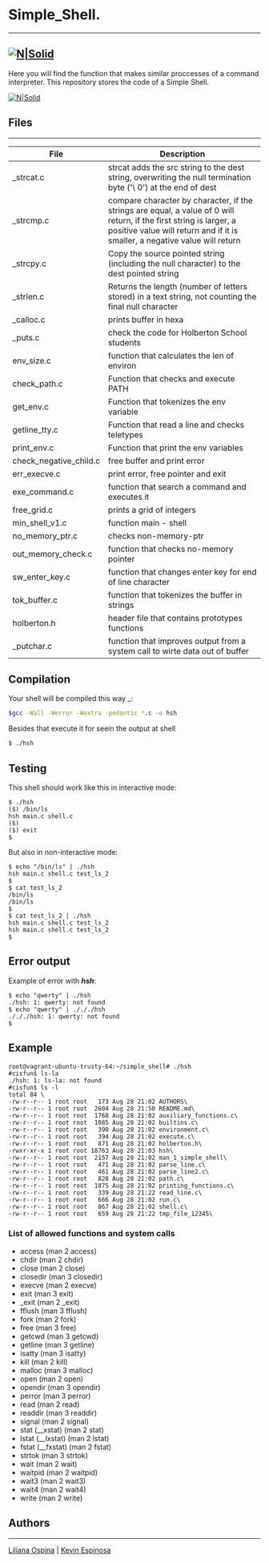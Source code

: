 # Simple_Shell.
---

[![N|Solid](https://camo.githubusercontent.com/04a8a9a456b8ecafad2eb4f2cff6803cd0194496/687474703a2f2f7777772e686f6c626572746f6e7363686f6f6c2e636f6d2f686f6c626572746f6e2d6c6f676f2e706e67)](https://www.holbertonschool.com/co)
---

Here you will find the function that makes similar proccesses of a command interpreter. This repository stores the code of a Simple Shell.

[![N|Solid](https://miro.medium.com/max/1016/1*4nh4ntvCLJjMUDOo1kDtIg.png)]()

## Files
---
| File | Description |
| ---- | ------- |
| _strcat.c |strcat adds the src string to the dest string, overwriting the null termination byte ('\ 0') at the end of dest |
| _strcmp.c | compare character by character, if the strings are equal, a value of 0 will return, if the first string is larger, a positive value will return and if it is smaller, a negative value will return |
| _strcpy.c |Copy the source pointed string (including the null character) to the dest pointed string |
| _strlen.c |Returns the length (number of letters stored) in a text string, not counting the final null character |
| _calloc.c |prints buffer in hexa |
| _puts.c |check the code for Holberton School students |
| env_size.c |function that calculates the len of environ |
| check_path.c |Function that checks and execute PATH |
| get_env.c |Function that tokenizes the env variable |
| getline_tty.c |Function that read a line and checks teletypes |
| print_env.c |Function that print the env variables |
| check_negative_child.c |free buffer and print error |
| err_execve.c |print error, free pointer and exit |
| exe_command.c |function that search a command and executes it |
| free_grid.c |prints a grid of integers |
| min_shell_v1.c |function main - shell |
| no_memory_ptr.c |checks non-memory-ptr |
| out_memory_check.c |function that checks no-memory pointer |
| sw_enter_key.c |function that changes enter key for end of line character |
| tok_buffer.c |function that tokenizes the buffer in strings |
| holberton.h | header file that contains prototypes functions |
| _putchar.c  | function that improves output from a system call to wirte data out of buffer |

## Compilation 
Your shell will be compiled this way _:

```sh 
$gcc -Wall -Werror -Wextra -pedantic *.c -o hsh
```
Besides that execute it for seein the output at shell

```sh 
$ ./hsh
```

## Testing

This shell should work like this in interactive mode:
```
$ ./hsh
($) /bin/ls
hsh main.c shell.c
($)
($) exit
$
```
But also in non-interactive mode:
```
$ echo "/bin/ls" | ./hsh
hsh main.c shell.c test_ls_2
$
$ cat test_ls_2
/bin/ls
/bin/ls
$
$ cat test_ls_2 | ./hsh
hsh main.c shell.c test_ls_2
hsh main.c shell.c test_ls_2
$
```
## Error output

Example of error with **_hsh_**:

```
$ echo "qwerty" | ./hsh
./hsh: 1: qwerty: not found
$ echo "qwerty" | ./././hsh
./././hsh: 1: qwerty: not found
$
```
## Example

```
root@vagrant-ubuntu-trusty-64:~/simple_shell# ./hsh
#cisfun$ ls-la
./hsh: 1: ls-la: not found
#cisfun$ ls -l
total 84 \
-rw-r--r-- 1 root root   173 Aug 28 21:02 AUTHORS\
-rw-r--r-- 1 root root  2604 Aug 28 21:50 README.md\
-rw-r--r-- 1 root root  1768 Aug 28 21:02 auxiliary_functions.c\
-rw-r--r-- 1 root root  1085 Aug 28 21:02 builtins.c\
-rw-r--r-- 1 root root   390 Aug 28 21:02 environment.c\
-rw-r--r-- 1 root root   394 Aug 28 21:02 execute.c\
-rw-r--r-- 1 root root   871 Aug 28 21:02 holberton.h\
-rwxr-xr-x 1 root root 18763 Aug 28 21:03 hsh\
-rw-r--r-- 1 root root  2157 Aug 28 21:02 man_1_simple_shell\
-rw-r--r-- 1 root root   471 Aug 28 21:02 parse_line.c\
-rw-r--r-- 1 root root   461 Aug 28 21:02 parse_line2.c\
-rw-r--r-- 1 root root   828 Aug 28 21:02 path.c\
-rw-r--r-- 1 root root  1875 Aug 28 21:02 printing_functions.c\
-rw-r--r-- 1 root root   339 Aug 28 21:22 read_line.c\
-rw-r--r-- 1 root root   666 Aug 28 21:02 run.c\
-rw-r--r-- 1 root root   867 Aug 28 21:02 shell.c\
-rw-r--r-- 1 root root   659 Aug 28 21:22 tmp_file_12345\
```


### List of allowed functions and system calls

* access (man 2 access)
* chdir (man 2 chdir)
* close (man 2 close)
* closedir (man 3 closedir)
* execve (man 2 execve)
* exit (man 3 exit)
* _exit (man 2 _exit)
* fflush (man 3 fflush)
* fork (man 2 fork)
* free (man 3 free)
* getcwd (man 3 getcwd)
* getline (man 3 getline)
* isatty (man 3 isatty)
* kill (man 2 kill)
* malloc (man 3 malloc)
* open (man 2 open)
* opendir (man 3 opendir)
* perror (man 3 perror)
* read (man 2 read)
* readdir (man 3 readdir)
* signal (man 2 signal)
* stat (__xstat) (man 2 stat)
* lstat (__lxstat) (man 2 lstat)
* fstat (__fxstat) (man 2 fstat)
* strtok (man 3 strtok)
* wait (man 2 wait)
* waitpid (man 2 waitpid)
* wait3 (man 2 wait3)
* wait4 (man 2 wait4)
* write (man 2 write)

## Authors
---
[Liliana Ospina](https://github.com/Liliana327) | [Kevin Espinosa](https://github.com/espinosakev24)
